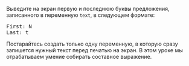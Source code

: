 Выведите на экран первую и последнюю буквы предложения, записанного в переменную `text`, в следующем формате:

<pre class='hexlet-basics-output'>
First: N
Last: t
</pre>

Постарайтесь создать только одну переменную, в которую сразу запишется нужный текст перед печатью на экран. В этом уроке мы отрабатываем умение собирать составное выражение.
